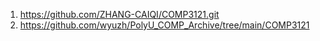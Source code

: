 1. https://github.com/ZHANG-CAIQI/COMP3121.git
2. https://github.com/wyuzh/PolyU_COMP_Archive/tree/main/COMP3121
